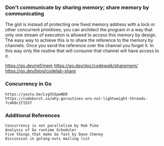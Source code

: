 
### Don't communicate by sharing memory; share memory by communicating
The gist is instead of protecting one fixed memory address with a lock or other concurrent primitives, you can architect the program in a way that only one stream of execution is allowed to access this memory by design.
The easy way to achieve this is to share the reference to the memory by channels. Once you send the reference over the channel you forget it. In this way only the routine that will consume that channel will have access to it.

https://go.dev/ref/mem
https://go.dev/doc/codewalk/sharemem/
https://go.dev/blog/codelab-share

### Concurrency in Go
	https://youtu.be/LvgVSSpwND8
	https://codeburst.io/why-goroutines-are-not-lightweight-threads-7c460c1f155f

### Additional References
    Concurrency is not parallelism by Rob Pike
    Analysis of Go runtime Scheduler
    Five things that make Go fast by Dave Cheney
    Discussion in golang-nuts mailing list